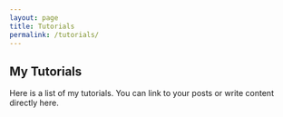 ```yaml
---
layout: page
title: Tutorials
permalink: /tutorials/
---
```


## My Tutorials

Here is a list of my tutorials. You can link to your posts or write content
directly here.

